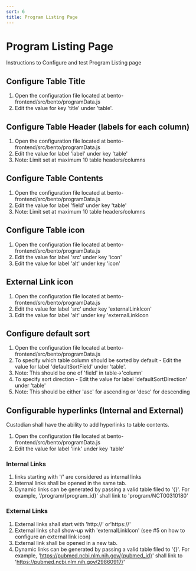 ```yaml
---
sort: 6
title: Program Listing Page
---
```


# Program Listing Page


Instructions to Configure and test Program Listing page

## Configure Table Title

1. Open the configuration file located at bento-frontend/src/bento/programData.js
2. Edit the value for key 'title' under 'table'.

## Configure Table Header (labels for each column)

1. Open the configuration file located at bento-frontend/src/bento/programData.js
2. Edit the value for label 'label' under key 'table'
3. Note: Limit set at maximum 10 table headers/columns

## Configure Table Contents

1. Open the configuration file located at bento-frontend/src/bento/programData.js
2. Edit the value for label 'field' under key 'table'
3. Note: Limit set at maximum 10 table headers/columns

## Configure Table icon

1. Open the configuration file located at bento-frontend/src/bento/programData.js
2. Edit the value for label 'src' under key 'icon'
3. Edit the value for label 'alt' under key 'icon'

## External Link icon

1. Open the configuration file located at bento-frontend/src/bento/programData.js
2. Edit the value for label 'src' under key 'externalLinkIcon'
3. Edit the value for label 'alt' under key 'externalLinkIcon

## Configure default sort

1. Open the configuration file located at bento-frontend/src/bento/programData.js
2. To specify which table column should be sorted by default - Edit the value for label 'defaultSortField' under 'table'.
3. Note: This should be one of 'field' in table->'column'
4. To specify sort direction - Edit the value for label 'defaultSortDirection' under 'table'
5. Note: This should be either 'asc' for ascending or 'desc' for descending

## Configurable hyperlinks (Internal and External)

Custodian shall have the ability to add hyperlinks to table contents.

1. Open the configuration file located at bento-frontend/src/bento/programData.js
2. Edit the value for label 'link' under key 'table'

### Internal Links

1. links starting with '/' are considered as internal links
2. Internal links shall be opened in the same tab.
3. Dynamic links can be generated by passing a valid table filed to '{}'. For example, '/program/{program_id}' shall link to 'program/NCT00310180'

### External Links
1. External links shall start with 'http://' or'https://'
2. External links shall show-up with 'externalLinkIcon' (see #5 on how to configure an external link icon)
3. External link shall be opened in a new tab.
4. Dynamic links can be generated by passing a valid table filed to '{}'. For example, 'https://pubmed.ncbi.nlm.nih.gov/{pubmed_id}' shall link to 'https://pubmed.ncbi.nlm.nih.gov/29860917/'
